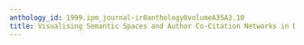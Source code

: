 ```yaml
---
anthology_id: 1999.ipm_journal-ir0anthology0volumeA35A3.10
title: Visualising Semantic Spaces and Author Co-Citation Networks in Digital Libraries
---
```

